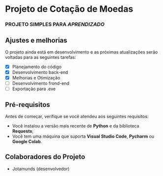 # Projeto de Cotação de Moedas
### **PROJETO SIMPLES PARA _APRENDIZADO_**
## Ajustes e melhorias

O projeto ainda está em desenvolvimento e as próximas atualizações serão voltadas para as seguintes tarefas:

- [x] Planejamento do código
- [x] Desenvolvimento back-end
- [x] Melhorias e Otimização
- [ ] Desenvolvimento frond-end
- [ ] Exportação para .exe
## Pré-requisitos
Antes de começar, verifique se você atendeu aos seguintes requisitos:

- Você instalou a versão mais recente de **Python** e da biblioteca **Requests**;
- Você tem uma máquina que suporta **Visual Studio Code**, **Pycharm** ou **Google Colab**.

## Colaboradores do Projeto
- Jotamunds (desenvolvedor)
